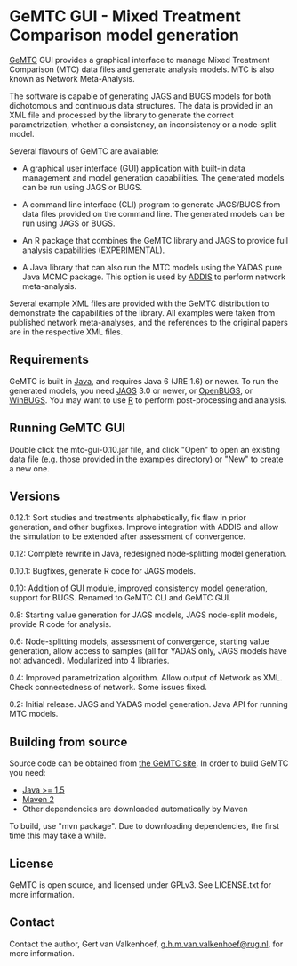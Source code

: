 GeMTC GUI - Mixed Treatment Comparison model generation
=======================================================

[GeMTC][1] GUI provides a graphical interface to manage Mixed Treatment
Comparison (MTC) data files and generate analysis models. MTC is also
known as Network Meta-Analysis.

The software is capable of generating JAGS and BUGS models for both
dichotomous and continuous data structures. The data is provided in an
XML file and processed by the library to generate the correct
parametrization, whether a consistency, an inconsistency or a node-split
model.

Several flavours of GeMTC are available:

  * A graphical user interface (GUI) application with built-in data
    management and model generation capabilities. The generated models
    can be run using JAGS or BUGS.

  * A command line interface (CLI) program to generate JAGS/BUGS from
	data files provided on the command line. The generated models can be
    run using JAGS or BUGS.

  * An R package that combines the GeMTC library and JAGS to provide
    full analysis capabilities (EXPERIMENTAL).

  * A Java library  that can also run the MTC models using the YADAS
    pure Java MCMC package. This option is used by [ADDIS][2] to perform
    network meta-analysis.

Several example XML files are provided with the GeMTC distribution to
demonstrate the capabilities of the library. All examples were taken
from published network meta-analyses, and the references to the original
papers are in the respective XML files.

Requirements
------------

GeMTC is built in [Java][3], and requires Java 6 (JRE 1.6) or newer. To
run the generated models, you need [JAGS][4] 3.0 or newer, or
[OpenBUGS][5], or [WinBUGS][6]. You may want to use [R][7] to perform
post-processing and analysis.

Running GeMTC GUI
-----------------

Double click the mtc-gui-0.10.jar file, and click "Open" to open an
existing data file (e.g. those provided in the examples directory) or
"New" to create a new one.

Versions
--------

0.12.1: Sort studies and treatments alphabetically, fix flaw in prior
generation, and other bugfixes. Improve integration with ADDIS and allow
the simulation to be extended after assessment of convergence.

0.12: Complete rewrite in Java, redesigned node-splitting model
generation.

0.10.1: Bugfixes, generate R code for JAGS models.

0.10: Addition of GUI module, improved consistency model generation,
support for BUGS. Renamed to GeMTC CLI and GeMTC GUI.

0.8: Starting value generation for JAGS models, JAGS node-split models,
provide R code for analysis.

0.6: Node-splitting models, assessment of convergence, starting value
generation, allow access to samples (all for YADAS only, JAGS models
have not advanced). Modularized into 4 libraries.

0.4: Improved parametrization algorithm. Allow output of Network as XML.
Check connectedness of network. Some issues fixed.

0.2: Initial release. JAGS and YADAS model generation. Java API for
running MTC models.

Building from source
--------------------

Source code can be obtained from [the GeMTC site][1]. In order to build
GeMTC you need:

 - [Java >= 1.5][3]
 - [Maven 2][8]
 - Other dependencies are downloaded automatically by Maven

To build, use "mvn package". Due to downloading dependencies, the first
time this may take a while.

License
-------

GeMTC is open source, and licensed under GPLv3. See LICENSE.txt for more
information.

Contact
-------

Contact the author, Gert van Valkenhoef, g.h.m.van.valkenhoef@rug.nl,
for more information.


[1]: http://drugis.org/gemtc
[2]: http://drugis.org/addis
[3]: http://www.java.com/getjava/
[4]: http://sourceforge.net/projects/mcmc-jags/
[5]: http://www.openbugs.info/
[6]: http://www.mrc-bsu.cam.ac.uk/bugs/
[7]: http://r-project.org/
[8]: http://maven.apache.org/

